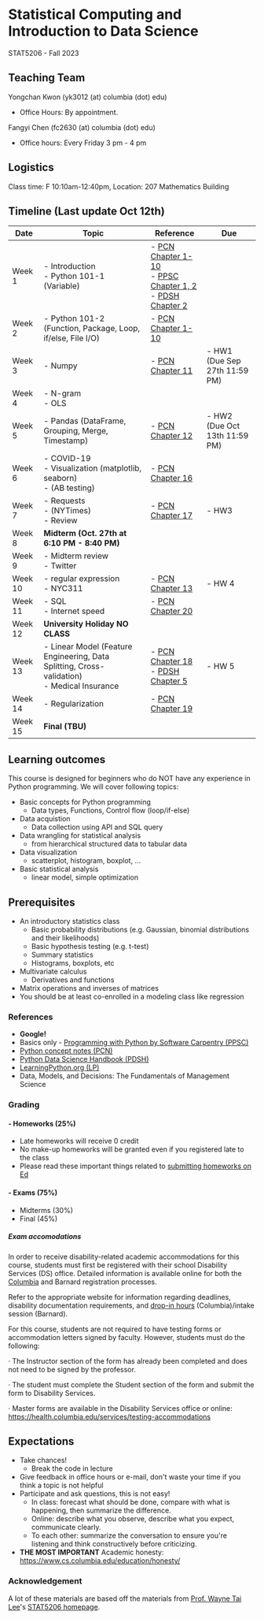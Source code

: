 # Statistical Computing and Introduction to Data Science 

STAT5206 - Fall 2023

## Teaching Team
Yongchan Kwon (yk3012 (at) columbia (dot) edu)
  - Office Hours: By appointment. 

Fangyi Chen (fc2630 (at) columbia (dot) edu)
  - Office hours: Every Friday 3 pm - 4 pm

## Logistics
Class time: F 10:10am-12:40pm, Location: 207 Mathematics Building

## Timeline (Last update Oct 12th)

|Date|Topic|Reference|Due|
|---|---|---|---|
|Week 1|- Introduction <br>- Python 101-1 (Variable) |- [PCN Chapter 1-10](https://leewtai.github.io/courses/stat_computing/lectures/learning_python_intro.html) <br>- [PPSC Chapter 1, 2](https://swcarpentry.github.io/python-novice-inflammation/) <br>- [PDSH Chapter 2](https://jakevdp.github.io/PythonDataScienceHandbook/)||
|Week 2|- Python 101-2 (Function, Package, Loop, if/else, File I/O) |- [PCN Chapter 1-10](https://leewtai.github.io/courses/stat_computing/lectures/learning_python_intro.html) ||
|Week 3|- Numpy   |- [PCN Chapter 11](https://leewtai.github.io/courses/stat_computing/lectures/learning_python_intro.html)|- HW1 (Due Sep 27th 11:59 PM) |
|Week 4|- N-gram <br>- OLS | | |
|Week 5|- Pandas (DataFrame, Grouping, Merge, Timestamp) |- [PCN Chapter 12](https://leewtai.github.io/courses/stat_computing/lectures/learning_python_intro.html) |- HW2 (Due Oct 13th 11:59 PM)|
|Week 6|- COVID-19 <br>- Visualization (matplotlib, seaborn) <br>- (AB testing) |- [PCN Chapter 16](https://leewtai.github.io/courses/stat_computing/lectures/learning_python_intro.html)||
|Week 7|- Requests <br>- (NYTimes) <br>- Review|- [PCN Chapter 17](https://leewtai.github.io/courses/stat_computing/lectures/learning_python_intro.html)|- HW3|
|Week 8|**Midterm (Oct. 27th at 6:10 PM - 8:40 PM)** |||
|Week 9|- Midterm review <br>- Twitter |||
|Week 10|- regular expression <br>- NYC311|- [PCN Chapter 13](https://leewtai.github.io/courses/stat_computing/lectures/learning_python_intro.html)|- HW 4 |
|Week 11|- SQL <br>- Internet speed |- [PCN Chapter 20](https://leewtai.github.io/courses/stat_computing/lectures/learning_python_intro.html)||
|Week 12|**University Holiday NO CLASS**|||
|Week 13|- Linear Model (Feature Engineering, Data Splitting, Cross-validation) <br>- Medical Insurance|- [PCN Chapter 18](https://leewtai.github.io/courses/stat_computing/lectures/learning_python_intro.html) <br>- [PDSH Chapter 5](https://jakevdp.github.io/PythonDataScienceHandbook/)|- HW 5 |
|Week 14|- Regularization |- [PCN Chapter 19](https://leewtai.github.io/courses/stat_computing/lectures/learning_python_intro.html)||
|Week 15|**Final (TBU)**|||

## Learning outcomes
This course is designed for beginners who do NOT have any experience in Python programming. We will cover following topics:
- Basic concepts for Python programming
  - Data types, Functions, Control flow (loop/if-else)
- Data acquistion
  - Data collection using API and SQL query
- Data wrangling for statistical analysis
  - from hierarchical structured data to tabular data
- Data visualization
  - scatterplot, histogram, boxplot, ...
- Basic statistical analysis
  - linear model, simple optimization

## Prerequisites
- An introductory statistics class
  - Basic probability distributions (e.g. Gaussian, binomial distributions and their likelihoods)
  - Basic hypothesis testing (e.g. t-test)
  - Summary statistics
  - Histograms, boxplots, etc
- Multivariate calculus
  - Derivatives and functions
- Matrix operations and inverses of matrices
- You should be at least co-enrolled in a modeling class like regression

### References
- **Google!**
- Basics only - [Programming with Python by Software Carpentry (PPSC)](https://swcarpentry.github.io/python-novice-inflammation/)
- [Python concept notes (PCN)](https://leewtai.github.io/courses/stat_computing/lectures/learning_python_intro.html)
- [Python Data Science Handbook (PDSH)](https://jakevdp.github.io/PythonDataScienceHandbook/)
- [LearningPython.org (LP)](https://www.learnpython.org/)
- Data, Models, and Decisions: The Fundamentals of Management Science

### Grading

#### - Homeworks (25%)
- Late homeworks will receive 0 credit
- No make-up homeworks will be granted even if you registered late to the class
- Please read these important things related to [submitting homeworks on Ed](https://leewtai.github.io/courses/stat_computing/ed_hw_faq.html)

#### - Exams (75%)
- Midterms (30%)
- Final (45%)

##### Exam accomodations
In order to receive disability-related academic accommodations for this course, students must first be registered with their school Disability Services (DS) office. Detailed information is available online for both the [Columbia](https://health.columbia.edu/content/disability-services) and Barnard registration processes.

Refer to the appropriate website for information regarding deadlines, disability documentation requirements, and [drop-in hours](https://health.columbia.edu/getting-care/drop-offices/disability-services-drop-hours) (Columbia)/intake session (Barnard).


For this course, students are not required to have testing forms or accommodation letters signed by faculty. However, students must do the following:

·         The Instructor section of the form has already been completed and does not need to be signed by the professor.

·         The student must complete the Student section of the form and submit the form to Disability Services.

·         Master forms are available in the Disability Services office or online: https://health.columbia.edu/services/testing-accommodations


## Expectations
- Take chances!
  - Break the code in lecture
- Give feedback in office hours or e-mail, don't waste your time if you think a topic is not helpful
- Participate and ask questions, this is not easy!
  - In class: forecast what should be done, compare with what is happening, then summarize the difference.
  - Online: describe what you observe, describe what you expect, communicate clearly.
  - To each other: summarize the conversation to ensure you're listening and think constructively before criticizing.
- **THE MOST IMPORTANT** Academic honesty: https://www.cs.columbia.edu/education/honesty/

### Acknowledgement
A lot of these materials are based off the materials from [Prof. Wayne Tai Lee](https://leewtai.github.io/)'s [STAT5206 homepage](https://leewtai.github.io/courses/stat_computing/syllabus_5206.html).




